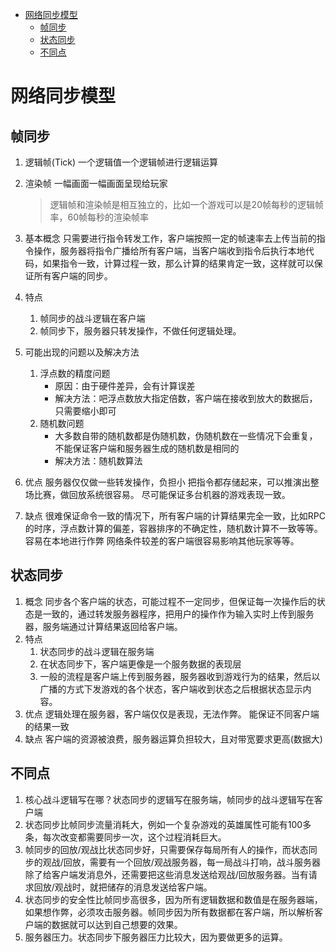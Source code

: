 - [网络同步模型](#网络同步模型)
  - [帧同步](#帧同步)
  - [状态同步](#状态同步)
  - [不同点](#不同点)

# 网络同步模型
## 帧同步
1. 逻辑帧(Tick)
   一个逻辑值一个逻辑帧进行逻辑运算
2. 渲染帧
   一幅画面一幅画面呈现给玩家
   > 逻辑帧和渲染帧是相互独立的，比如一个游戏可以是20帧每秒的逻辑帧率，60帧每秒的渲染帧率
3. 基本概念
   只需要进行指令转发工作，客户端按照一定的帧速率去上传当前的指令操作，服务器将指令广播给所有客户端，当客户端收到指令后执行本地代码，如果指令一致，计算过程一致，那么计算的结果肯定一致，这样就可以保证所有客户端的同步。
   
4. 特点
   1. 帧同步的战斗逻辑在客户端
   2. 帧同步下，服务器只转发操作，不做任何逻辑处理。
5. 可能出现的问题以及解决方法
   1. 浮点数的精度问题
      *  原因：由于硬件差异，会有计算误差
      *  解决方法：吧浮点数放大指定倍数，客户端在接收到放大的数据后，只需要缩小即可
    2. 随机数问题
        * 大多数自带的随机数都是伪随机数，伪随机数在一些情况下会重复，不能保证客户端和服务器生成的随机数是相同的
        * 解决方法：随机数算法

6. 优点
   服务器仅仅做一些转发操作，负担小
   把指令都存储起来，可以推演出整场比赛，做回放系统很容易。
   尽可能保证多台机器的游戏表现一致。
7. 缺点
   很难保证命令一致的情况下，所有客户端的计算结果完全一致，比如RPC的时序，浮点数计算的偏差，容器排序的不确定性，随机数计算不一致等等。
   容易在本地进行作弊
   网络条件较差的客户端很容易影响其他玩家等等。
## 状态同步
1. 概念
   同步各个客户端的状态，可能过程不一定同步，但保证每一次操作后的状态是一致的，通过转发服务器程序，把用户的操作作为输入实时上传到服务器，服务端通过计算结果返回给客户端。
2. 特点
   1. 状态同步的战斗逻辑在服务端
   2. 在状态同步下，客户端更像是一个服务数据的表现层
   3. 一般的流程是客户端上传到服务器，服务器收到游戏行为的结果，然后以广播的方式下发游戏的各个状态，客户端收到状态之后根据状态显示内容。
3. 优点
   逻辑处理在服务器，客户端仅仅是表现，无法作弊。
   能保证不同客户端的结果一致
4. 缺点
   客户端的资源被浪费，服务器运算负担较大，且对带宽要求更高(数据大)
## 不同点
1. 核心战斗逻辑写在哪？状态同步的逻辑写在服务端，帧同步的战斗逻辑写在客户端
2. 状态同步比帧同步流量消耗大，例如一个复杂游戏的英雄属性可能有100多条，每次改变都需要同步一次，这个过程消耗巨大。
3. 帧同步的回放/观战比状态同步好，只需要保存每局所有人的操作，而状态同步的观战/回放，需要有一个回放/观战服务器，每一局战斗打响，战斗服务器除了给客户端发消息外，还需要把这些消息发送给观战/回放服务器。当有请求回放/观战时，就把储存的消息发送给客户端。
4. 状态同步的安全性比帧同步高很多，因为所有逻辑数据和数值是在服务器端，如果想作弊，必须攻击服务器。帧同步因为所有数据都在客户端，所以解析客户端的数据就可以达到自己想要的效果。
5. 服务器压力。状态同步下服务器压力比较大，因为要做更多的运算。